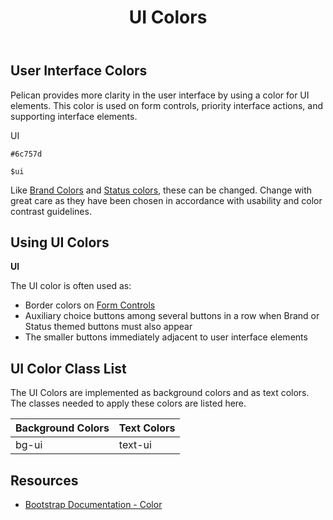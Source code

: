 ﻿---
title: UI Colors
summary: Pelican uses UI colors to help define important interface cues.
tags: color
layout: page-guide
eleventyNavigation:
  key: UI Colors
  parent: Foundation
  order: 3
  excerpt: Pelican uses UI colors to help define important interface cues.
  img: /img/illustrations/illus-ui-colors.svg
--- 

## User Interface Colors

Pelican provides more clarity in the user interface by using a color for UI elements. This color is used on form controls, priority interface actions, and supporting interface elements. 

<div class="row mb-5">
  <div class="col-md-6 col-xl-3">
    <div class="card border-0">
      <div class="bg-ui rounded-top pd-color-block"></div>
      <div class="card-body">
        <p class="mb-0 fw-bold">UI</p>
        <p class="mb-0"><code>#6c757d</code></p>
        <p class="mb-0"><code>$ui</code></p>
      </div>
    </div>
  </div>
</div>

Like [Brand Colors](/foundation/status-colors) and [Status colors](/foundation/status-colors), these can be changed. Change with great care as they have been chosen in accordance with usability and color contrast guidelines.

## Using UI Colors

**UI**

The UI color is often used as:

- Border colors on [Form Controls](/form-controls/)
- Auxiliary choice buttons among several buttons in a row when Brand or Status themed buttons must also appear
- The smaller buttons immediately adjacent to user interface elements

## UI Color Class List

The UI Colors are implemented as background colors and as text colors. The classes needed to apply these colors are listed here.

<div class="table-wrapper">
  <table class="table table-striped mb-5">
    <thead>
      <tr>
        <th>Background Colors</th>
        <th>Text Colors</th>
      </tr>
    </thead>
    <tbody>
      <tr>
        <td><span class="h5"><span class="badge badge-ui">bg-ui</span></span></td>
        <td><span class="h5"><span class="badge bg-transparent text-ui">text-ui</span></span></td>
      </tr>                             
    </tbody>
  </table>
</div>

## Resources

* <a href="{% include 'links/color.njk' %}" target="_blank">Bootstrap Documentation - Color</a>
